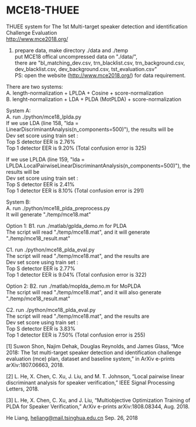 # MCE18-THUEE


THUEE system for The 1st Multi-target speaker detection and identification Challenge Evaluation \
http://www.mce2018.org/ 


1. prepare data, make directory ./data and ./temp \
put MCE18 offical uncompressed data on "./data/", \
there are "bl_matching_dev.csv, trn_blacklist.csv, trn_background.csv, dev_blacklist.csv, dev_background.csv, tst_evaluation.csv" \
PS: open the website (http://www.mce2018.org/) for data requirement.

There are two systems: \
A. length-normalization + LPLDA + Cosine + score-normalization \
B. lenght-normalization + LDA + PLDA (MotPLDA) + score-normalization


System A: \
A. run ./python/mce18_lplda.py  \
If we use LDA (line 158, "lda = LinearDiscriminantAnalysis(n_components=500)"), the results will be \
Dev set score using train set : \
Top S detector EER is 2.76% \
Top 1 detector EER is 9.20% (Total confusion error is 325)

If we use LPLDA (line 159, "lda = LPLDA.LocalPairwiseLinearDiscriminantAnalysis(n_components=500)"), the results will be \
Dev set score using train set : \
Top S detector EER is 2.41% \
Top 1 detector EER is 8.10% (Total confusion error is 291)


System B: \
A. run ./python/mce18_plda_preprocess.py \
It will generate "./temp/mce18.mat"

Option 1:
B1. run ./matlab/gplda_demo.m for PLDA \
The script will read "./temp/mce18.mat", and it will generate "./temp/mce18_result.mat"

C1. run ./python/mce18_plda_eval.py \
The script will read "./temp/mce18.mat", and the results are \
Dev set score using train set : \
Top S detector EER is 2.77% \
Top 1 detector EER is 9.04% (Total confusion error is 322)


Option 2:
B2. run ./matlab/moplda_demo.m for MoPLDA \
The script will read "./temp/mce18.mat", and it will also generate "./temp/mce18_result.mat"

C2. run ./python/mce18_plda_eval.py \
The script will read "./temp/mce18.mat", and the results are \
Dev set score using train set : \
Top S detector EER is 3.83% \
Top 1 detector EER is 7.50% (Total confusion error is 255)



[1] Suwon Shon, Najim Dehak, Douglas Reynolds, and James Glass, “Mce 2018: The 1st multi-target speaker detection and identification challenge evaluation (mce) plan, dataset and baseline system,” in ArXiv e-prints arXiv:1807.06663, 2018.

[2] L. He, X. Chen, C. Xu, J. Liu, and M. T. Johnson, “Local pairwise linear discriminant analysis for speaker verification,” IEEE Signal Processing Letters, 2018.

[3] L. He, X. Chen, C. Xu, and J. Liu, “Multiobjective Optimization Training of PLDA for Speaker Verification,”
ArXiv e-prints arXiv:1808.08344, Aug. 2018.

He Liang, heliang@mail.tsinghua.edu.cn
Sep. 26, 2018

